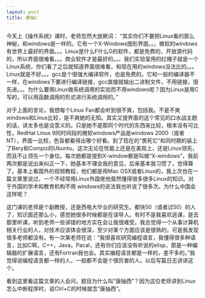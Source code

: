 ```yaml
--- 
layout: post
title: 康抽C
---
```

今天上《操作系统》课时，老师忽然大放厥词：<!--more-->
“其实你们不要把Linux看的那么神秘，和windows是一样的。它有一个X-Windows图形界面。。。微软的windows有世界上最好的界面。。。Linux是什么F什么G的软件，都是免费的，开放源代码的，所以界面很难看。。。商业软件才是最好的。。。我们实验室用的红帽子就是一个Linux系统，你们看了之后就知道界面很难看，和现在用的windows没法比的。。。Linux就是不好。。。gcc是个很强大编译软件，也是免费的。它和一般的编译器不一样，在windows下要进行编译链接，gcc直接就输出二进制文件，不用链接，很先进。。。为什么要用Linux做系统调用的实验而不用windows呢？因为Linux是用C写的，可以用函数调用的形式进行系统调用的。”

对于上面的言论，我想每个Linux Fan都会听到很不爽，包括我。不是不爽windows和Linux比较，是不爽她的无知。其实又提界面的这个常见的口水战主题的话，讲太多也是没意义的。只是她不是那同个时代的东西来比较，根本没有可比性，RedHat Linux 9同时间段的微软windows产品是windows 2000（或者NT），界面一比校，色盲都看得出哪个好看。到了现在的“畏死它”和同时期的装上了Bery和Compiz的Ubuntu，这次无论在性能上还是在美观上，还是Linux领先，而且不止领先一个身位。每次她都是提到X-window都是叫做“X-windows”，我前两次都是说出来纠正一下，她基本不理会我的意见，后来基本我习惯了，觉得算了。基本上看国外的视频教程，他们都是用Mac OSX或者Linux的，我上次也在一篇文章里说过，一个不经常用Linux外国佬他竟然懂得很多很多Linux的知识。对于外国的学术和教育机构不用 windows的说法我也听说了很多次。为什么中国会这样呢？

这门课的老师是个副教授，还是西电大毕业的研究生。都快50（或者过50）的人了，知识面还那么小，感觉她很多时候都是在误导人。有时不是我喜欢逃课，是去那里听课，听到老师一些讲错的地方实在会让我很难受。我总觉得一个从事计算机相关行业的人，对技术应该体会很深，至少对某个方面应该是很熟的，可是我发现很多老师都没有。有一次某老师在说：“我很喜欢研究编程语言，我懂得很多种语言，比如C啊，C++，Java，Pacal，还有你们应该没有听说的elisp，那是一种编辑器的扩展语言，还有Fortran我也会。其实编程语言都是一样的，差不多的。”我觉得说编程语言都一样的人，一般都不会是个很厉害的人。以后写篇日志讲讲这个。

看到这里看这篇文章的人会问，题目为什么叫“康抽西”？因为这位老师讲到Linux怎么中断程序时，说Ctrl+C的时候就念“康抽西”。
